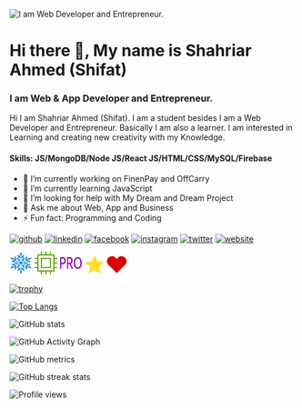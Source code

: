 ![I am Web Developer and Entrepreneur.](https://scontent.fdac1-1.fna.fbcdn.net/v/t39.30808-6/297872844_150060307626987_3023444307579370160_n.jpg?_nc_cat=101&ccb=1-7&_nc_sid=19026a&_nc_eui2=AeHB7DNBqEW_K5oINFqe2uGV4nl_rQaUbLTieX-tBpRstH1IQe0U-WXfFV6yRxlzsjgqkCXwZ9V9UXoONKFoHg1U&_nc_ohc=AexNOsErKkMAX9zqfYM&_nc_oc=AQlNjNPpEWpGR5aPq0x7tWvOJRNPgJjnH3hHNwsNVFBhomJb_0CShRlaQryfObooD84&_nc_zt=23&_nc_ht=scontent.fdac1-1.fna&oh=00_AT86udRwjyv_wURk41h9hd014tBbDphix2OauhFBr4g_uA&oe=63282CD2)

# Hi there 👋, My name is Shahriar Ahmed (Shifat)
### I am Web & App Developer and Entrepreneur.
Hi I am Shahriar Ahmed (Shifat).
I am a student besides I am a Web Developer and Entrepreneur.
Basically I am also a learner.
I am interested in Learning and creating new creativity with my Knowledge.

#### Skills: JS/MongoDB/Node JS/React JS/HTML/CSS/MySQL/Firebase

- 🔭 I’m currently working on FinenPay and OffCarry 
- 🌱 I’m currently learning JavaScript 
- 🤔 I’m looking for help with My Dream and Dream Project 
- 💬 Ask me about Web, App and Business 
- ⚡ Fun fact: Programming and Coding 


[<img src='https://cdn.jsdelivr.net/npm/simple-icons@3.0.1/icons/github.svg' alt='github' height='40'>](https://github.com/Dev-Shifat)  [<img src='https://cdn.jsdelivr.net/npm/simple-icons@3.0.1/icons/linkedin.svg' alt='linkedin' height='40'>](https://www.linkedin.com/in/dev-shifat/)  [<img src='https://cdn.jsdelivr.net/npm/simple-icons@3.0.1/icons/facebook.svg' alt='facebook' height='40'>](https://www.facebook.com/Entrepreneur.sast)  [<img src='https://cdn.jsdelivr.net/npm/simple-icons@3.0.1/icons/instagram.svg' alt='instagram' height='40'>](https://www.instagram.com/dev-shifat/)  [<img src='https://cdn.jsdelivr.net/npm/simple-icons@3.0.1/icons/twitter.svg' alt='twitter' height='40'>](https://twitter.com/Dev_Shifat)  [<img src='https://cdn.jsdelivr.net/npm/simple-icons@3.0.1/icons/icloud.svg' alt='website' height='40'>](https://offcarry.com)  

<a href='https://archiveprogram.github.com/'><img src='https://raw.githubusercontent.com/acervenky/animated-github-badges/master/assets/acbadge.gif' width='40' height='40'></a> <a href='https://docs.github.com/en/developers'><img src='https://raw.githubusercontent.com/acervenky/animated-github-badges/master/assets/devbadge.gif' width='40' height='40'></a> <a href='https://github.com/pricing'><img src='https://raw.githubusercontent.com/acervenky/animated-github-badges/master/assets/pro.gif' width='40' height='40'></a> <a href='https://stars.github.com/'><img src='https://raw.githubusercontent.com/acervenky/animated-github-badges/master/assets/starbadge.gif' width='35' height='35'></a> <a href='https://docs.github.com/en/github/supporting-the-open-source-community-with-github-sponsors'><img src='https://raw.githubusercontent.com/acervenky/animated-github-badges/master/assets/sponsorbadge.gif' width='35' height='35'></a> 

[![trophy](https://github-profile-trophy.vercel.app/?username=Dev-Shifat)](https://github.com/ryo-ma/github-profile-trophy)

[![Top Langs](https://github-readme-stats.vercel.app/api/top-langs/?username=Dev-Shifat)](https://github.com/anuraghazra/github-readme-stats)

![GitHub stats](https://github-readme-stats.vercel.app/api?username=Dev-Shifat&show_icons=true&count_private=true)  

![GitHub Activity Graph](https://activity-graph.herokuapp.com/graph?username=Dev-Shifat)  

![GitHub metrics](https://metrics.lecoq.io/Dev-Shifat)  

![GitHub streak stats](https://github-readme-streak-stats.herokuapp.com/?user=Dev-Shifat)  

![Profile views](https://gpvc.arturio.dev/Dev-Shifat)
